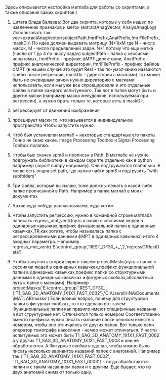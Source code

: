Здесь описывается настройка матлаба для работы со скриптами, а также описания самих скриптов.\

1) Цитата Влада Балаева:
Вот два скрипта, которые у себя нашел по извлечению признаков и меток (extractAnagVector, AnalysAnagLog)
Использовать так: vec=extractAnagVector(subjectPath,fmriPrefix,AnatPrefix,fmriFilePrefix,maskDir)
По идее должен выдавать матрицу (N+1)xM где N - число масок, M - число предъявлений задач.
N+1 потому что еще метка (число от 1 до 4 по числу задач)
subjectPath - папка с сессиями испытемых, fmriPrefix - префикс фМРТ директории, AnatPrefix - префикс анатомической директории, fmriFilePrefix - префикс файлов фМРТ (в нашем случае это будет ResI - так по-умолчанию назваются файлы после регрессии, maskDir - директория с масками)
Тут может быть не очевидным зачем нужно директорию с масками использовать, если мы уже все спроецировали и это отдельные файлы в папке каждого испытуемого. Так вот в папке могут быть и другие маски (например маска желудочков, используемая при регрессии), а нужно брать только те, которые есть в maskDir.

1) регрессирует от движений изображения
2) проецирует маски то, что называется в индивидуальное пространство
Чтобы запустить нужно:
1) Чтоб был установлен матлаб + некоторые стандартные его пакеты. Точно не знаю какие. Image Processing Toolbox и Signal Processing Toolbox полагаю.
2) Чтобы был скачен spm8 и прописан в Path. В матлабе не нужно подгружать библиотеки в каждом скрипте отдельно как в python например (import numpy например). Они подгружаются глобально. В меню есть опция set path, где нужно найти spm8 и подгрузить "with subfolders"
3) Три файла, который высылаю, тоже должны лежать в какой-либо папке прописанной в Path. Например в папке матлаб в моих документах
4) Архив куда нибудь распаковываем, куда хотим
5) Чтобы запустить регрессию, нужно в командной строке матлаба написать regress_mot_ventr(путь к папке с сессиями людей в одинарных кавычках,префикс функциональной папки в одинарных кавычках,TR,как хотите, чтобы называлась папка с регрессированными данными фМРТ в одинарных кавычках) итого 4 входных параметра. Например regress_mot_ventr('E:\control_group','REST_DF30_+_',2,'regressOfRestData')
6) Чтобы запустить второй скрипт пишем  projectMasks(путь к папке с сессиями людей в одинарных кавычках,префикс функциональной папки в одинарных кавычках,префикс папки со структурными данными в одинарных кавычках и фигурных скобках,абсолютный путь к папке с масками). Например projectMasks('E:\control_group','REST_DF30_',{'T1_SAG_3D_ANATOMY_1X1X1_FAST_0002'},'C:\Users\IHNA\Documents\MATLAB\masks\')
Если возник вопрос, почему для структурной папки в фигурных скобках, то это сделано вот зачем:
Функциональные папки как правило имеют специфичные названия, а вот структурные нет. Отличаются только номером
Соответственно вместо префикса нужно писать название папки целиком вместе с номером, чтобы оно отличалось от других папок. Вот только если оператор томографа накосячил - номер может отличаться. У части испытуемых это может быть T1_SAG_3D_ANATOMY_1X1X1_FAST_0002 а у других T1_SAG_3D_ANATOMY_1X1X1_FAST_0003 и они не обработаются. А Фигурные скобки я сделал, чтобы можно было писать несколько вариантов названий папок с анатомией. Например так {'T1_SAG_3D_ANATOMY_1X1X1_FAST_0002', 'T1_SAG_3D_ANATOMY_1X1X1_FAST_0003'} - тогда обработаются папки и с таким названием папки и с другим. Еще бывает, что из двух анатомий снимают только одну. 

